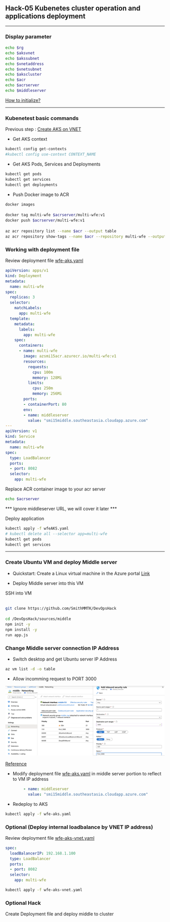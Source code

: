 ## Hack-05 Kubenetes cluster operation and applications deployment
---

### Display parameter

```bash
echo $rg
echo $aksvnet
echo $akssubnet
echo $vnetaddress
echo $vnetsubnet
echo $akscluster
echo $acr
echo $acrserver
echo $middleserver
```
[How to initialize?](https://github.com/SmithMMTK/DevOpsHack/blob/master/Hack-01.md#prepare-environment-parameter)

---

### Kubenetest basic commands

Previous step : [Create AKS on VNET](https://github.com/SmithMMTK/DevOpsHack/blob/master/Hack-03.md#create-aks-on-vnet)

- Get AKS context
```bash
kubectl config get-contexts
#kubectl config use-context CONTEXT_NAME
```

- Get AKS Pods, Services and Deployments
```bash
kubectl get pods
kubectl get services
kubectl get deployments
```

- Push Docker image to ACR
```bash
docker images

docker tag multi-wfe $acrserver/multi-wfe:v1
docker push $acrserver/multi-wfe:v1

az acr repository list --name $acr --output table
az acr repository show-tags --name $acr --repository multi-wfe --output table

```

### Working with deployment file

Review deployment file [wfe-aks.yaml](/sources/wfe/kubefiles/wfe-ake.yaml)

```yaml
apiVersion: apps/v1
kind: Deployment
metadata:
  name: multi-wfe
spec:
  replicas: 3
  selector:
    matchLabels:
      app: multi-wfe
  template:
    metadata:
      labels:
        app: multi-wfe
    spec:
      containers:
      - name: multi-wfe
        image: azsmi15acr.azurecr.io/multi-wfe:v1
        resources:
          requests:
            cpu: 100m
            memory: 128Mi
          limits:
            cpu: 250m
            memory: 256Mi
        ports:
        - containerPort: 80
        env:
        - name: middleserver
          value: "smi15middle.southeastasia.cloudapp.azure.com"
---
apiVersion: v1
kind: Service
metadata:
  name: multi-wfe
spec:
  type: LoadBalancer
  ports:
  - port: 8082
  selector:
    app: multi-wfe
```

Replace ACR container image to your acr server

```bash
echo $acrserver
```

*** Ignore middleserver URL, we will cover it later ***

Deploy application

```bash
kubectl apply -f wfeAKS.yaml
# kubectl delete all --selector app=multi-wfe
kubectl get pods
kubectl get services
```

---

### Create Ubuntu VM and deploy Middle server 

- Quickstart: Create a Linux virtual machine in the Azure portal 
[Link](https://docs.microsoft.com/en-us/azure/virtual-machines/linux/quick-create-portal)

- Deploy Middle server into this VM

SSH into VM

```bash

git clone https://github.com/SmithMMTK/DevOpsHack 

cd /DevOpsHack/sources/middle
npm init -y
npm install -y
run app.js
```

### Change Middle server connection IP Address

- Switch desktop and get Ubuntu server IP Address

```bash
az vm list -d -o table

```

- Allow incomming request to PORT 3000

![href](/images/allownsg.png)


[Reference](https://docs.microsoft.com/en-us/azure/virtual-machines/windows/nsg-quickstart-portal)


- Modify deployment file [wfe-aks.yaml](/sources/wfe/kubefiles/wfe-ake.yaml) in middle server portion to reflect to VM IP address
```yaml
        - name: middleserver
          value: "smi15middle.southeastasia.cloudapp.azure.com"
```

- Redeploy to AKS

```bash
kubectl apply -f wfe-aks.yaml
```

### Optional (Deploy internal loadbalance by VNET IP address)

Review deployment file [wfe-aks-vnet.yaml](/sources/wfe/kubefiles/wfe-aks-vnet.yaml)

```yaml
spec:
  loadBalancerIP: 192.168.1.100
  type: LoadBalancer
  ports:
  - port: 8082
  selector:
    app: multi-wfe
```

```bash
kubectl apply -f wfe-aks-vnet.yaml
```

### Optional Hack 

Create Deployment file and deploy middle to cluster
